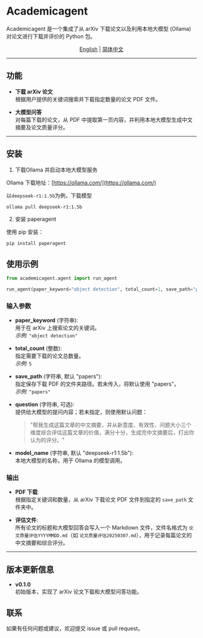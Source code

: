 # Academicagent

Academicagent 是一个集成了从 arXiv 下载论文以及利用本地大模型 (Ollama) 对论文进行下载并评价的 Python 包。

<p align="center">
  <a href="./README.md">English</a> |
  <a href="./README_zh.md">简体中文</a> 
</p>

---

## 功能

- **下载 arXiv 论文**  
  根据用户提供的关键词搜索并下载指定数量的论文 PDF 文件。

- **大模型问答**  
  对每篇下载的论文，从 PDF 中提取第一页内容，并利用本地大模型生成中文摘要及论文质量评分。
---

## 安装

1. 下载Ollama 并启动本地大模型服务

Ollama 下载地址：[https://ollama.com/](https://ollama.com/)

以`deepseek-r1:1.5b`为例，下载模型
```bash
ollama pull deepseek-r1:1.5b
```

2. 安装 paperagent

使用 pip 安装：
```bash
pip install paperagent
```

## 使用示例

```python
from academicagent.agent import run_agent

run_agent(paper_keyword="object detection", total_count=1, save_path="papers", model_name="deepseek-r1:1.5b")
```

### 输入参数
- **paper_keyword** (字符串):  
  用于在 arXiv 上搜索论文的关键词。  
  *示例:* `"object detection"`

- **total_count** (整数):  
  指定需要下载的论文总数量。  
  *示例:* `5`

- **save_path** (字符串, 默认 "papers"):  
  指定保存下载 PDF 的文件夹路径。若未传入，将默认使用 "papers"。  
  *示例:* `"papers"`

- **question** (字符串, 可选):  
  提供给大模型的提问内容；若未指定，则使用默认问题：  
  > "帮我生成这篇文章的中文摘要，并从新意度、有效性、问题大小三个维度综合评估这篇文章的价值，满分十分，生成完中文摘要后，打出你认为的评分。"

- **model_name** (字符串, 默认 "deepseek-r1:1.5b"):  
  本地大模型的名称，用于 Ollama 的模型调用。

### 输出
- **PDF 下载**:  
  根据指定关键词和数量，从 arXiv 下载论文 PDF 文件到指定的 `save_path` 文件夹中。


- **评估文件**:  
  所有论文的标题和大模型回答会写入一个 Markdown 文件，文件名格式为 `论文质量评估YYYYMMDD.md`（如 `论文质量评估20250307.md`），用于记录每篇论文的中文摘要和综合评分。

---

## 版本更新信息

- **v0.1.0**  
  初始版本，实现了 arXiv 论文下载和大模型问答功能。


## 联系
如果有任何问题或建议，欢迎提交 issue 或 pull request。  

